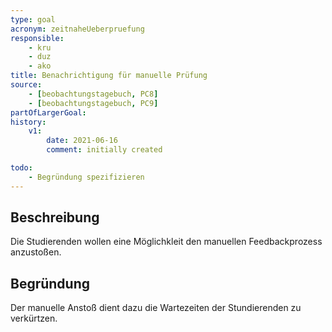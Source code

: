 ```yaml
---
type: goal
acronym: zeitnaheUeberpruefung
responsible: 
    - kru
    - duz
    - ako
title: Benachrichtigung für manuelle Prüfung
source:
    - [beobachtungstagebuch, PC8]
    - [beobachtungstagebuch, PC9]
partOfLargerGoal:
history:
    v1:
        date: 2021-06-16
        comment: initially created

todo:
    - Begründung spezifizieren
---
```


## Beschreibung

Die Studierenden wollen eine Möglichkleit den manuellen Feedbackprozess anzustoßen.

## Begründung

Der manuelle Anstoß dient dazu die Wartezeiten der Stundierenden zu verkürtzen.

